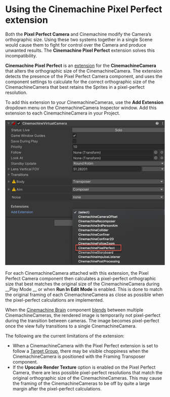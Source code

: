 # Using the Cinemachine Pixel Perfect extension

Both the __Pixel Perfect Camera__ and Cinemachine modify the Camera’s orthographic size. Using these two systems together in a single Scene would cause them to fight for control over the Camera and produce unwanted results. The __Cinemachine Pixel Perfect__ extension solves this incompatibility.

__Cinemachine Pixel Perfect__ is an [extension](ProceduralMotion.md#extensions) for the __CinemachineCamera__ that alters the orthographic size of the CinemachineCamera. The extension detects the presence of the Pixel Perfect Camera component, and uses the component settings to calculate for the correct orthographic size of the CinemachineCamera that best retains the Sprites in a pixel-perfect resolution.

To add this extension to your CinemachineCameras, use the __Add Extension__ dropdown menu on the CinemachineCamera Inspector window. Add this extension to each CinemachineCamera in your Project.

![](images/2Dpixelperfect_ex.png)

For each CinemachineCamera attached with this extension, the Pixel Perfect Camera component then calculates a pixel-perfect orthographic size that best matches the original size of the CinemachineCamera during __Play Mode __ or when __Run In Edit Mode__ is enabled. This is done to match the original framing of each CinemachineCamera as close as possible when the pixel-perfect calculations are implemented.

When the [Cinemachine Brain](CinemachineBrain.md) component [blends](CinemachineBlending.md) between multiple CinemachineCameras, the rendered image is temporarily not pixel-perfect during the transition between cameras. The image becomes pixel-perfect once the view fully transitions to a single CinemachineCamera.

The following are the current limitations of the extension:

- When a CinemachineCamera with the Pixel Perfect extension is set to follow a [Target Group](CinemachineTargetGroup.md), there may be visible choppiness when the CinemachineCamera is positioned with the Framing Transposer component. 
- If the __Upscale Render Texture__ option is enabled on the Pixel Perfect Camera, there are less possible pixel-perfect resolutions that match the original orthographic size of the CinemachineCameras. This may cause the framing of the CinemachineCameras to be off by quite a large margin after the pixel-perfect calculations.

